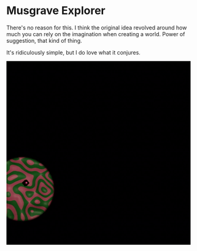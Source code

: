 # Musgrave Explorer

There's no reason for this. I think the original idea revolved around how much you can rely on the imagination when creating a world. Power of suggestion, that kind of thing. 

It's ridiculously simple, but I do love what it conjures.


![](./output.gif)
